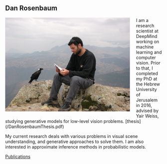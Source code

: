 
## Dan Rosenbaum
<img style="float: left; margin: 0px 20px 20px 0px;" src="/danrosenbaum.jpeg" alt="Dan Rosenbaum" width="400"/>
I am a research scientist at DeepMind working on machine learning and computer vision. Prior to that, I completed my PhD at the Hebrew University of Jerusalem in 2016, advised by Yair Weiss, studying generative models for low-level vision problems. [thesis](/DanRosenbaumThesis.pdf)


My current research deals with various problems in visual scene understanding, and generative approaches to solve them. I am also interested in approximate inference methods in probabilistic models.


[Publications](https://scholar.google.com/citations?user=a6CNXV8AAAAJ&hl=en)
